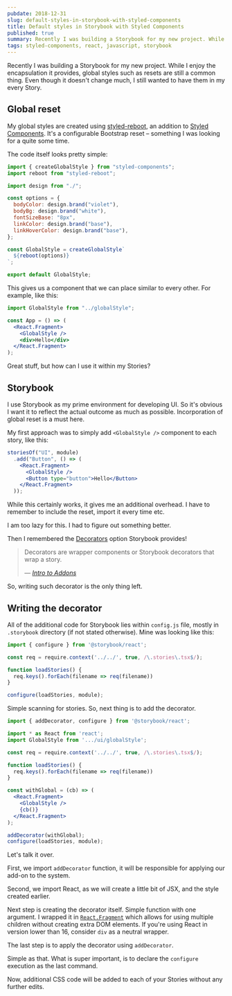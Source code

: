 ```yaml
---
pubdate: 2018-12-31
slug: default-styles-in-storybook-with-styled-components
title: Default styles in Storybook with Styled Components
published: true
summary: Recently I was building a Storybook for my new project. While I enjoy the encapsulation it provides, global styles such as resets are still a common thing. Even though it doesn't change much, I still wanted to have them in my every Story.
tags: styled-components, react, javascript, storybook
---
```


Recently I was building a Storybook for my new project. While I enjoy the encapsulation it provides, global styles such as resets are still a common thing. Even though it doesn't change much, I still wanted to have them in my every Story.

## Global reset

My global styles are created using [styled-reboot](https://github.com/alexruzzarin/styled-reboot), an addition to [Styled Components](https://www.styled-components.com/). It's a configurable Bootstrap reset – something I was looking for a quite some time.

The code itself looks pretty simple:

```js
import { createGlobalStyle } from "styled-components";
import reboot from "styled-reboot";

import design from "./";

const options = {
  bodyColor: design.brand("violet"),
  bodyBg: design.brand("white"),
  fontSizeBase: "8px",
  linkColor: design.brand("base"),
  linkHoverColor: design.brand("base"),
};

const GlobalStyle = createGlobalStyle`
  ${reboot(options)}
`;

export default GlobalStyle;
```

This gives us a component that we can place similar to every other. For example, like this:

```jsx
import GlobalStyle from "../globalStyle";

const App = () => (
  <React.Fragment>
    <GlobalStyle />
    <div>Hello</div>
  </React.Fragment>
);
```

Great stuff, but how can I use it within my Stories?

## Storybook

I use Storybook as my prime environment for developing UI. So it's obvious I want it to reflect the actual outcome as much as possible. Incorporation of global reset is a must here.

My first approach was to simply add `<GlobalStyle />` component to each story, like this:

```jsx
storiesOf("UI", module)
  .add("Button", () => (
    <React.Fragment>
      <GlobalStyle />
      <Button type="button">Hello</Button>
    </React.Fragment>
  ));
```

While this certainly works, it gives me an additional overhead. I have to remember to include the reset, import it every time etc. 

I am too lazy for this. I had to figure out something better.

Then I remembered the [Decorators](https://storybook.js.org/addons/introduction/) option Storybook provides!

> Decorators are wrapper components or Storybook decorators that wrap a story.
> 
> — <cite>[Intro to Addons](https://storybook.js.org/addons/introduction/)</cite>

So, writing such decorator is the only thing left.

## Writing the decorator

All of the additional code for Storybook lies within `config.js` file, mostly in `.storybook` directory (if not stated otherwise). Mine was looking like this:

```jsx
import { configure } from '@storybook/react';

const req = require.context('../../', true, /\.stories\.tsx$/);

function loadStories() {
  req.keys().forEach(filename => req(filename))
}

configure(loadStories, module);
```

Simple scanning for stories. So, next thing is to add the decorator.

```jsx
import { addDecorator, configure } from '@storybook/react';

import * as React from 'react';
import GlobalStyle from '.../ui/globalStyle';

const req = require.context('../../', true, /\.stories\.tsx$/);

function loadStories() {
  req.keys().forEach(filename => req(filename))
}

const withGlobal = (cb) => (
  <React.Fragment>
    <GlobalStyle />
    {cb()}
  </React.Fragment>
);

addDecorator(withGlobal);
configure(loadStories, module);
``` 

Let's talk it over.

First, we import `addDecorator` function, it will be responsible for applying our add-on to the system. 

Second, we import React, as we will create a little bit of JSX, and the style created earlier. 

Next step is creating the decorator itself. Simple function with one argument. I wrapped it in [`React.Fragment`](https://reactjs.org/docs/fragments.html) which allows for using multiple children without creating extra DOM elements. If you're using React in version lower than 16, consider `div` as a neutral wrapper. 

The last step is to apply the decorator using `addDecorator`.

Simple as that. What is super important, is to declare the `configure` execution as the last command.

Now, additional CSS code will be added to each of your Stories without any further edits.